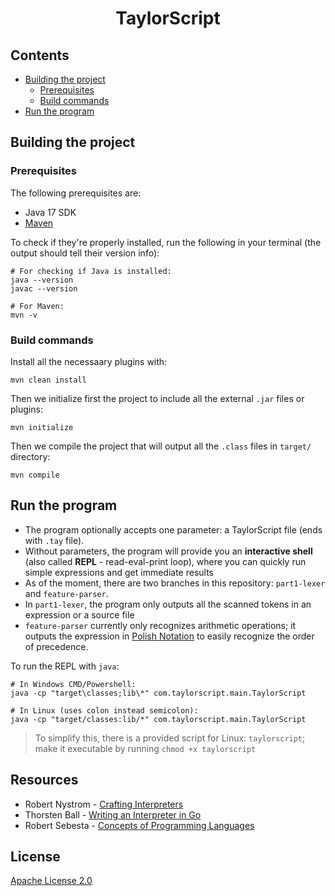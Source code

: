 <div align="center">
    <h1>TaylorScript</h1>
</div>

## Contents
- [Building the project](#building-the-project)
  - [Prerequisites](#prerequisites)
  - [Build commands](#build-commands)
- [Run the program](#run-the-program)

## Building the project

### Prerequisites
The following prerequisites are:
- Java 17 SDK
- [Maven](https://maven.apache.org/download.cgi)

To check if they're properly installed, run the
following in your terminal (the output should tell their version info):
```shell
# For checking if Java is installed:
java --version
javac --version

# For Maven:
mvn -v
```

### Build commands
Install all the necessaary plugins with:
```shell
mvn clean install
```

Then we initialize first the project to include all the external `.jar`
files or plugins:
```shell
mvn initialize
```

Then we compile the project that will output all the `.class`
files in `target/` directory:
```shell
mvn compile
```

## Run the program
- The program optionally accepts one parameter: a TaylorScript
  file (ends with `.tay` file).
- Without parameters, the program will provide you an **interactive
  shell** (also called **REPL** - read-eval-print loop), where you can quickly
  run simple expressions and get immediate results
- As of the moment, there are two branches in this repository:
  `part1-lexer` and `feature-parser`.
- In `part1-lexer`, the program only outputs all the scanned tokens in
  an expression or a source file
- `feature-parser` currently only recognizes arithmetic operations; it outputs
the expression in [Polish Notation](https://en.wikipedia.org/wiki/Polish_notation) to easily recognize the order
of precedence.

To run the REPL with `java`:
```shell
# In Windows CMD/Powershell:
java -cp "target\classes;lib\*" com.taylorscript.main.TaylorScript

# In Linux (uses colon instead semicolon):
java -cp "target/classes:lib/*" com.taylorscript.main.TaylorScript
```

> To simplify this, there is a provided script for Linux: `taylorscript`;
> make it executable by running `chmod +x taylorscript`

## Resources
* Robert Nystrom - [Crafting Interpreters](https://craftinginterpreters.com/)
* Thorsten Ball - [Writing an Interpreter in Go](https://interpreterbook.com/)
* Robert Sebesta - [Concepts of Programming Languages](https://books.google.com.ph/books/about/Concepts_of_Programming_Languages.html?id=Z1Y_AQAAIAAJ&redir_esc=y)

## License
[Apache License 2.0](https://github.com/datsudo/taylorscript/blob/main/LICENSE)
